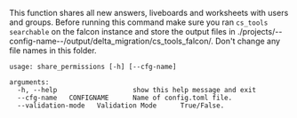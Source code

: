 
This function shares all new answers, liveboards and worksheets with users and groups. Before running this command make sure you ran `cs_tools searchable` on the falcon instance and store the output files in ./projects/--config-name--/output/delta_migration/cs_tools_falcon/. Don't change any file names in this folder. 

~~~
usage: share_permissions [-h] [--cfg-name] 
                     
arguments:
  -h, --help                   show this help message and exit
  --cfg-name   CONFIGNAME      Name of config.toml file.
  --validation-mode   Validation Mode      True/False.
  
                        
~~~